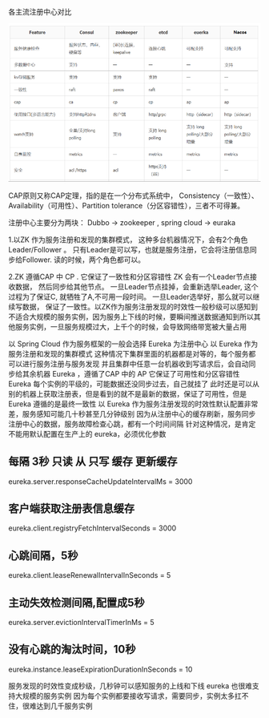 各主流注册中心对比

![Image text](https://raw.githubusercontent.com/moneyZhong/myFiles/master/%E5%90%84%E4%B8%BB%E6%B5%81%E6%B3%A8%E5%86%8C%E4%B8%AD%E5%BF%83%E5%AF%B9%E6%AF%94.png)

CAP原则又称CAP定理，指的是在一个分布式系统中， Consistency（一致性）、 Availability（可用性）、Partition tolerance（分区容错性），三者不可得兼。

注册中心主要分为两块： Dubbo -> zookeeper  ,   spring cloud -> euraka
     
   1.以ZK 作为服务注册和发现的集群模式， 这种多台机器情况下，会有2个角色 Leader/Follower  。 只有Leader是可以写，也就是服务注册，它会将注册信息同步给Follower.
    读的时候，两个角色都可以。
    
   2.ZK 遵循CAP 中 CP . 它保证了一致性和分区容错性
       ZK 会有一个Leader节点接收数据， 然后同步给其他节点。 一旦Leader节点挂掉，会重新选举Leader, 这个过程为了保证C, 就牺牲了A,不可用一段时间。
       一旦Leader选举好，那么就可以继续写数据， 保证了一致性。以ZK作为服务注册发现的时效性一般秒级可以感知到
       不适合大规模的服务实例，因为服务上下线的时候，要瞬间推送数据通知到所以其他服务实例，一旦服务规模过大，上千个的时候，会导致网络带宽被大量占用

   以 Spring Cloud 作为服务框架的一般会选择 Eureka 为注册中心
   以 Eureka 作为服务注册和发现的集群模式
   这种情况下集群里面的机器都是对等的，每个服务都可以进行服务注册与服务发现
   并且集群中任意一台机器收到写请求后，会自动同步给其余机器
   Eureka ，遵循了CAP 中的 AP
   它保证了可用性和分区容错性
   Eureka 每个实例的平级的，可能数据还没同步过去，自己就挂了
   此时还是可以从别的机器上获取注册表，但是看到的就不是最新的数据，保证了可用性，但是 Eureka 遵循的是最终一致性
   以 Eureka 作为服务注册发现的时效性默认配置非常差，服务感知可能几十秒甚至几分钟级别
   因为从注册中心的缓存刷新，服务同步注册中心的数据，服务故障检查心跳，都有一个时间间隔
   针对这种情况，是肯定不能用默认配置在生产上的
   eureka，必须优化参数
   
   
## 每隔  3秒 只读 从 只写 缓存 更新缓存
eureka.server.responseCacheUpdateIntervalMs = 3000 
## 客户端获取注册表信息缓存
eureka.client.registryFetchIntervalSeconds = 3000
## 心跳间隔，5秒
eureka.client.leaseRenewalIntervalInSeconds = 5
## 主动失效检测间隔,配置成5秒
eureka.server.evictionIntervalTimerInMs = 5 
## 没有心跳的淘汰时间，10秒
eureka.instance.leaseExpirationDurationInSeconds = 10
 
服务发现的时效性变成秒级，几秒钟可以感知服务的上线和下线
eureka 也很难支持大规模的服务实例
因为每个实例都要接收写请求，需要同步，实例太多扛不住，很难达到几千服务实例










